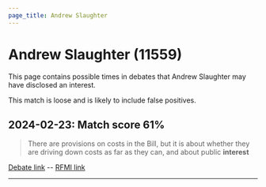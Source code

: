 ```yaml
---
page_title: Andrew Slaughter
---
```


# Andrew Slaughter  (11559)

This page contains possible times in debates that Andrew Slaughter may have disclosed an interest.

This match is loose and is likely to include false positives. 



## 2024-02-23: Match score 61%

>There are provisions on costs in the Bill, but it is about whether they are driving down costs as far as they can, and about public **interest**

[Debate link](https://www.theyworkforyou.com/debates/?id=2024-02-23a.961.1)  --  [RFMI link](https://www.theyworkforyou.com/mp/11559/register)


---

